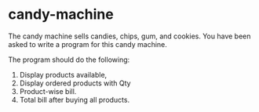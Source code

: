 # candy-machine
The candy machine sells candies, chips, gum, and cookies. You have been asked to write a program for this candy machine.

The program should do the following:
1. Display products available,
2. Display ordered products with Qty
3. Product-wise bill.
4. Total bill after buying all products.
